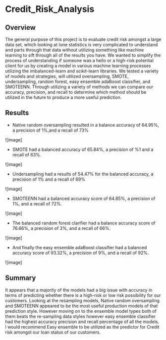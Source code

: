 # Credit_Risk_Analysis

## Overview

The general purpose of this project is to evaluate credit risk amongst a large data set, which looking at lone statistics is very complicated to understand and parts through that data without utilizing something like machine learning to sift through all of the results you have. We wanted to simplify the process of understanding if someone was a hello or a high-risk potential client for us by creating a model in various machine learning processes utilizing the imbalanced-learn and scikit-learn libraries. We tested a variety of models and strategies, will utilized oversampling, SMOTE, undersampling, random forest, easy ensemble adaBoost classifier, and SMOTEENN. Through utilizing a variety of methods we can compare our accuracy, precision, and recall to determine which method should be utilized in the future to produce a more useful prediction.

## Results

- Native random oversampling resulted in a balance accuracy of 64.95%, a precision of 1%,and a recall of 73%

![image]

- SMOTE had a balanced accuracy of 65.84%, a precision of %1 and a recall of 63%.

![image]

- Undersampling had a results of 54.47% for the balanced accuracy, a precision of 1% and a recall of 69%

![image]

- SMOTEENN had a balanced accuracy score of 64.85%, a precision of 1%, and a recall of 72%.

![image]

- The balanced random forest clarifier had a balance accuracy score of 76.66%, a precision of 3%, and a recall of 66%.

![image]

- And finally the easy ensemble adaBoost classifier had a balanced accuracy score of 93.32%, a precision of 9%, and a recall of 92%.

![image]

## Summary

It appears that a majority of the models had a big issue with accuracy in terms of predicting whether there is a high-risk or low risk possibility for our customers. Looking at the resampling models, Native random oversampling and SMOTEENN appeared to be the most useful production models of that prediction style. However moving on to the ensemble model types both of them beats the re-sampling data styles however easy ensemble classifier had the highest accuracy precision and recall percentage of all the models. I would recommend Easy ensemble to be utilized as the predictor for Credit risk amongst our loan status of our customers.

